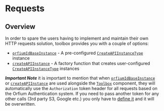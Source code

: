 # Requests

## Overview

In order to spare the users having to implement and maintain their own HTTP requests solution, toolbox provides you with
a couple of options:

- [`orfiumIdBaseInstance`](../../../api/Utilities/Singletons/orfiumIdBaseInstance) - A pre-configured [`CreateAPIInstanceType`](../../../api/Types/CreateAPIInstanceType) instance
- [`createAPIInstance`](../../../api/Utilities/Functions/createAPIInstance) - A factory function that creates user-configured [`CreateAPIInstanceType`](../../../api/Types/CreateAPIInstanceType) instances

**_Important Note_** it is important to mention that when [`orfiumIdBaseInstance`](../../../api/Utilities/Singletons/orfiumIdBaseInstance)
or [`createAPIInstance`](../../../api/Utilities/Functions/createAPIInstance) are used alongside the [`Toolbox`](../../../api/Components/Toolbox)
component, they will automatically use the `Authorization` token header for all requests based on the Orfium Authentication system.
If you need to pass another token for any other calls (3rd party S3, Google etc.) you only have to [define it](./Usage#setdelete-authentication-token)
and it will be overwritten.
